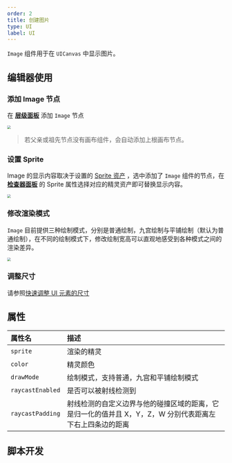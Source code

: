 ```yaml
---
order: 2
title: 创建图片
type: UI
label: UI
---
```


`Image` 组件用于在 `UICanvas` 中显示图片。

## 编辑器使用

### 添加 Image 节点

在 **[层级面板](/docs/interface/hierarchy/)** 添加 `Image` 节点

<img src="https://mdn.alipayobjects.com/huamei_yo47yq/afts/img/A*9SCNTZNglo0AAAAAAAAAAAAAehuCAQ/original" style="zoom:50%;" />

> 若父亲或祖先节点没有画布组件，会自动添加上根画布节点。

### 设置 Sprite

Image 的显示内容取决于设置的 [Sprite 资产]() ，选中添加了 `Image` 组件的节点，在 **[检查器面板](/docs/interface/inspector)** 的 Sprite 属性选择对应的精灵资产即可替换显示内容。

<img src="https://mdn.alipayobjects.com/huamei_yo47yq/afts/img/A*aztPTKxnkHEAAAAAAAAAAAAAehuCAQ/original" style="zoom:50%;" />

### 修改渲染模式

`Image` 目前提供三种绘制模式，分别是普通绘制，九宫绘制与平铺绘制（默认为普通绘制），在不同的绘制模式下，修改绘制宽高可以直观地感受到各种模式之间的渲染差异。

<img src="https://mdn.alipayobjects.com/huamei_yo47yq/afts/img/A*z6iPRb0U9FUAAAAAAAAAAAAAehuCAQ/original" style="zoom:50%;" />

### 调整尺寸

请参照[快速调整 UI 元素的尺寸](/docs/UI/quickStart/transform)

## 属性

| 属性名 | 描述 |
| :-- | :-- |
| `sprite` | 渲染的精灵 |
| `color` | 精灵颜色 |
| `drawMode` | 绘制模式，支持普通，九宫和平铺绘制模式 |
| `raycastEnabled` | 是否可以被射线检测到 |
| `raycastPadding` | 射线检测的自定义边界与他的碰撞区域的距离，它是归一化的值并且 X，Y，Z，W 分别代表距离左下右上四条边的距离 |

## 脚本开发

<playground src="ui-Image.ts"></playground>
